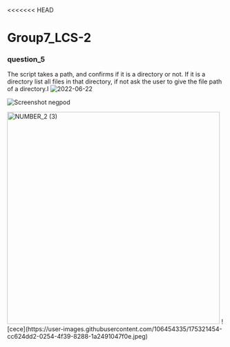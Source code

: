 <<<<<<< HEAD
# Group7_LCS-2



### question_5 
The script takes a path, and confirms if it is a directory or not. If it is a directory list all files in that directory, if not ask the user to give the file path of a directory.I
![2022-06-22](https://user-images.githubusercontent.com/101583586/175038548-25283ae6-f655-402e-bc33-379feb5fda8a.png)

![Screenshot negpod](https://user-images.githubusercontent.com/105202770/175096472-956ba8c7-9cdc-40b2-b9f6-605f30dd1863.png)


<img width="492" alt="NUMBER_2 (3)" src="https://user-images.githubusercontent.com/106454335/175249108-edef7cd4-f26c-46bb-9867-12395b25edd1.png">
![cece](https://user-images.githubusercontent.com/106454335/175321454-cc624dd2-0254-4f39-8288-1a2491047f0e.jpeg)
